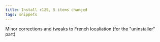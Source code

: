 ```yaml
---
title: Install r125, 5 items changed
tags: snippets
---
```


Minor corrections and tweaks to French localiation (for the "uninstaller" part)
